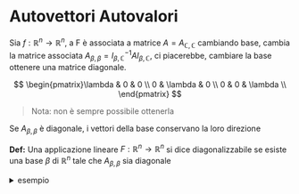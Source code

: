 # Autovettori Autovalori

Sia $f: \mathbb{R}^n \to \mathbb{R}^n$, a F è associata a matrice $A=A_{\mathbb{C},\mathbb{C}}$ cambiando base, cambia la matrice associata $A_{\beta,\beta}=I^{-1}_{\beta,\mathbb{C}} A I_{\beta,\mathbb{C}}$, ci piacerebbe, cambiare la base ottenere una matrice diagonale.

$$
\begin{pmatrix}\lambda & 0 & 0 \\ 0 & \lambda  & 0 \\  0 & 0 & \lambda  \\ \end{pmatrix}
$$

> Nota: non è sempre possibile ottenerla

Se $A_{\beta,\beta}$ è diagonale, i vettori della base conservano la loro direzione


**Def:** Una applicazione lineare $F: \mathbb{R}^n \to \mathbb{R}^n$ si dice diagonalizzabile se esiste una base $\beta$ di $\mathbb{R}^n$ tale che $A_{\beta,\beta}$ sia diagonale

<details>
<summary>
esempio
</summary>

Esempio la simmetria rispetto alla retta x=y è diagonalizzabile

e la base è $\beta={e_1+e_2,-e_1+e_2}$

mentre in generale qualsiasi rotazione attorno all'origine, non è diagonalizzabile


</details>